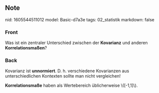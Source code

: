 ## Note
nid: 1605544511012
model: Basic-d7a3e
tags: 02_statistik
markdown: false

### Front
<p>Was ist ein zentraler Unterschied zwischen der <b>Kovarianz</b>
und anderen <b>Korrelationsmaßen</b>?

### Back
<p>Kovarianz ist <b>unnormiert</b>. D. h. verschiedene Kovarianzen
aus unterschiedlichen Kontexten sollte man nicht vergleichen!
<p><b>Korrelationsmaße</b> haben als Wertebereich üblicherweise
\([-1,1]\).
